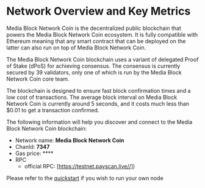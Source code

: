# Network Overview and Key Metrics

Media Block Network Coin is the decentralized public blockchain that powers the Media Block Network Coin ecosystem. It is fully compatible with Ethereum meaning that any smart contract that can be deployed on the latter can also run on top of Media Block Network Coin.

The Media Block Network Coin blockchain uses a variant of delegated Proof of Stake \(dPoS\) for achieving consensus. The consensus is currently secured by 39 validators, only one of which is run by the Media Block Network Coin core team.

The blockchain is designed to ensure fast block confirmation times and a low cost of transactions. The average block interval on Media Block Network Coin is currently around 5 seconds, and it costs much less than $0.01 to get a transaction confirmed.

The following information will help you discover and connect to the Media Block Network Coin blockchain:   

* Network name: **Media Block Network Coin**
* ChanId: **7347**
* Gas price: ****
* RPC
  * official RPC: [https://testnet.payscan.live//])
 

Please refer to the [quickstart](https://github.com/fkt20/FAKTNetwork/#using-quickstart) if you wish to run your own node

